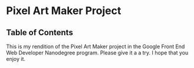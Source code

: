 # Pixel Art Maker Project

## Table of Contents

This is my rendition of the Pixel Art Maker project in the Google Front End Web Developer Nanodegree program.
Please give it a a try. 
I hope that you enjoy it.
